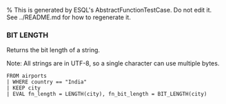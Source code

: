 % This is generated by ESQL's AbstractFunctionTestCase. Do not edit it. See ../README.md for how to regenerate it.

### BIT LENGTH
Returns the bit length of a string.

Note: All strings are in UTF-8, so a single character can use multiple bytes.

```esql
FROM airports
| WHERE country == "India"
| KEEP city
| EVAL fn_length = LENGTH(city), fn_bit_length = BIT_LENGTH(city)
```
